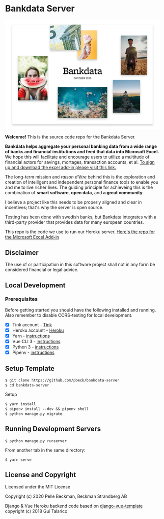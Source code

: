 # Bankdata Server

[![Read more](./pitch.png)](https://beckmanstrandberg.se/projekt/bankdata)

**Welcome!** This is the source code repo for the Bankdata Server. 

**Bankdata helps aggregate your personal banking data from a wide range of banks and financial institutions and feed that data into Microsoft Excel.** We hope this will facilitate and encourage users to utilize a multitude of financial actors for savings, mortages, transaction accounts, et al. [To sign up and download the excel add-in please visit this link.](https://beckmanstrandberg.se/bankdata)

The long-term mission and _raison d'être_ behind this is the exploration and creation of intelligent and independent personal finance tools to enable you and me to live richer lives. The guiding principle for achieveing this is the combination of **smart software**, **open data**, and **a great community**.

I believe a project like this needs to be properly aligned and clear in incentives; that's why the server is open source.

Testing has been done with swedish banks, but Bankdata integrates with a third-party provider that provides data for many european countries.

This repo is the code we use to run our Heroku server. [Here's the repo for the Microsoft Excel Add-in](https://github.com/pbeck/bankdata-excel-add-in)


## Disclaimer

The use of or participation in this software project shall not in any form be considered financial or legal advice.


## Local Development

### Prerequisites

Before getting started you should have the following installed and running. Also remember to disable CORS-testing for local development.

- [X] Tink account - [Tink](https://tink.com)
- [X] Heroku account - [Heroku](https://heroku.com)
- [X] Yarn - [instructions](https://yarnpkg.com/en/docs/install)
- [X] Vue CLI 3 - [instructions](https://cli.vuejs.org/guide/installation.html)
- [X] Python 3 - [instructions](https://wiki.python.org/moin/BeginnersGuide)
- [X] Pipenv - [instructions](https://pipenv.readthedocs.io/en/latest/install/#installing-pipenv)

## Setup Template

```
$ git clone https://github.com/pbeck/bankdata-server
$ cd bankdata-server
```

Setup
```
$ yarn install
$ pipenv install --dev && pipenv shell
$ python manage.py migrate
```

## Running Development Servers

```
$ python manage.py runserver
```

From another tab in the same directory:

```
$ yarn serve
```

## License and Copyright

Licensed under the MIT License 

Copyright (c) 2020 Pelle Beckman, Beckman Strandberg AB

Django & Vue Heroku backend code based on [django-vue-template](https://github.com/gtalarico/django-vue-template) copyright (c) 2018 Gui Talarico